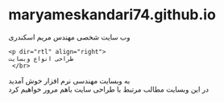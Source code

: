 # maryameskandari74.github.io
وب سایت شخصی مهندس مریم اسکندری
    
    <p dir="rtl" align="right">
    طراحی انواع وبسایت
     </br>
به وبسایت مهندسی نرم افزار خوش آمدید 
    </br>
    در این وبسایت مطالب مرتبط با طراحی سایت باهم مرور خواهیم کرد
      </p>
     
    
    

